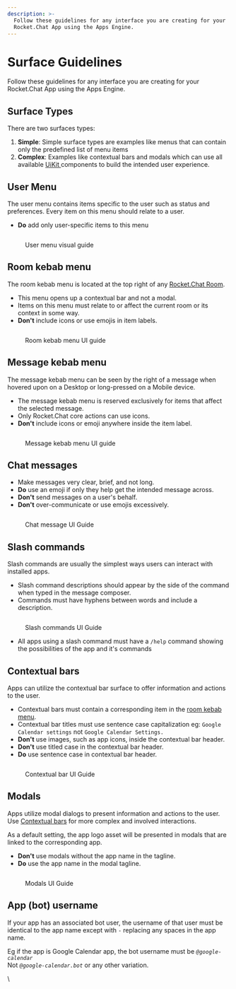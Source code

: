 ```yaml
---
description: >-
  Follow these guidelines for any interface you are creating for your
  Rocket.Chat App using the Apps Engine.
---
```


# Surface Guidelines

Follow these guidelines for any interface you are creating for your Rocket.Chat App using the Apps Engine.

## Surface Types

There are two surfaces types:

1. **Simple**: Simple surface types are examples like menus that can contain only the predefined list of menu items
2. **Complex**: Examples like contextual bars and modals which can use all available [UiKit ](broken-reference)components to build the intended user experience.

## User Menu

The user menu contains items specific to the user such as status and preferences. Every item on this menu should relate to a user.

* **Do** add only user-specific items to this menu

<figure><img src="../.gitbook/assets/1.png" alt=""><figcaption><p>User menu visual guide</p></figcaption></figure>

## Room kebab menu

The room kebab menu is located at the top right of any [Rocket.Chat Room](https://docs.rocket.chat/use-rocket.chat/user-guides/rooms).

* This menu opens up a contextual bar and not a modal.
* Items on this menu must relate to or affect the current room or its context in some way.
* **Don't** include icons or use emojis in item labels.

<figure><img src="../.gitbook/assets/2.png" alt=""><figcaption><p>Room kebab menu UI guide</p></figcaption></figure>

## Message kebab menu

The message kebab menu can be seen by the right of a message when hovered upon on a Desktop or long-pressed on a Mobile device.

* The message kebab menu is reserved exclusively for items that affect the selected message.
* Only Rocket.Chat core actions can use icons.
* **Don't** include icons or emoji anywhere inside the item label.

<figure><img src="../.gitbook/assets/3.png" alt=""><figcaption><p>Message kebab menu UI guide</p></figcaption></figure>

## Chat messages

* Make messages very clear, brief, and not long.
* **Do** use an emoji if only they help get the intended message across.
* **Don't** send messages on a user's behalf.
* **Don't** over-communicate or use emojis excessively.

<figure><img src="../.gitbook/assets/4.png" alt=""><figcaption><p>Chat message UI Guide</p></figcaption></figure>

## Slash commands

Slash commands are usually the simplest ways users can interact with installed apps.

* Slash command descriptions should appear by the side of the command when typed in the message composer.
* Commands must have hyphens between words and include a description.

<figure><img src="../.gitbook/assets/5.png" alt=""><figcaption><p>Slash commands UI Guide</p></figcaption></figure>

* All apps using a slash command must have a `/help` command showing the possibilities of the app and it's commands

## Contextual bars

Apps can utilize the contextual bar surface to offer information and actions to the user.

* Contextual bars must contain a corresponding item in the [room kebab menu](ui-guidelines.md#room-kebab-menu).
* Contextual bar titles must use sentence case capitalization eg: `Google Calendar settings` not `Google Calendar Settings.`
* **Don't** use images, such as app icons, inside the contextual bar header.
* **Don't** use titled case in the contextual bar header.
* **Do** use sentence case in contextual bar header.

<figure><img src="../.gitbook/assets/6.png" alt=""><figcaption><p>Contextual bar UI Guide</p></figcaption></figure>

## Modals

Apps utilize modal dialogs to present information and actions to the user. Use [Contextual bars](ui-guidelines.md#contextual-bars) for more complex and involved interactions.

As a default setting, the app logo asset will be presented in modals that are linked to the corresponding app.

* **Don't** use modals without the app name in the tagline.
* **Do** use the app name in the modal tagline.

<figure><img src="../.gitbook/assets/7 (8).png" alt=""><figcaption><p>Modals UI Guide</p></figcaption></figure>

## App (bot) username

If your app has an associated bot user, the username of that user must be identical to the app name except with `-` replacing any spaces in the app name.

Eg if the app is Google Calendar app, the bot username must be _`@google-calendar`_\
Not _`@google-calendar.bot`_ or any other variation.

\
